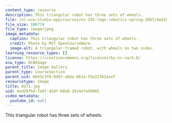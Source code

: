 ```yaml
---
content_type: resource
description: This triangular robot has three sets of wheels.
file: /ol-ocw-studio-app/courses/es-293-lego-robotics-spring-2007/4ed287bdfe8fd2dfb0a82814e7a56065_0271.jpg
file_size: 106774
file_type: image/jpeg
image_metadata:
  caption: This triangular robot has three sets of wheels.
  credit: Photo by MIT OpenCourseWare.
  image-alt: A triangular-framed robot, with wheels on two sides.
learning_resource_types: []
license: https://creativecommons.org/licenses/by-nc-sa/4.0/
ocw_type: OCWImage
parent_title: Image Gallery
parent_type: CourseSection
parent_uid: 6643c3f8-8d87-a6da-661a-55e223b1acef
resourcetype: Image
title: 0271.jpg
uid: 4ed287bd-fe8f-d2df-b0a8-2814e7a56065
video_metadata:
  youtube_id: null
---
```

This triangular robot has three sets of wheels.